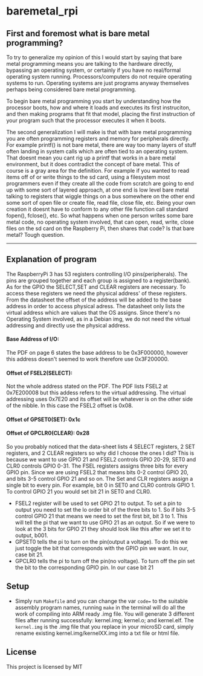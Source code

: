 # baremetal_rpi

## First and foremost what is bare metal programming?
To try to generalize my opinion of this I would start by saying that
bare metal programming means you are talking to the hardware directly,
bypassing an operating system, or certainly if you have no real/formal
operating system running.  Processors/computers do not require operating
systems to run.  Operating systems are just programs anyway themselves
perhaps being considered bare metal programming.


To begin bare metal programming you start by understanding how the
processor boots, how and where it loads and executes its first
instruciton, and then making programs that fit that model, placing the
first instruction of your program such that the processor executes it
when it boots.

The second generalization I will make is that with bare metal programming
you are often programming registers and memory for peripherals directly.
For example printf() is not bare metal, there are way too many layers of
stuff often landing in system calls which are often tied to an operating
system.  That doesnt mean you cant rig up a printf that works in a bare
metal environment, but it does contradict the concept of bare metal.
This of course is a gray area for the definition.  For example if you
wanted to read items off of or write things to the sd card, using a
filesystem most programmers even if they create all the code from
scratch are going to end up with some sort of layered approach, at one
end is low level bare metal talking to registers that wiggle things on a
bus somewhere on the other end some sort of open file or create file,
read file, close file, etc.  Being your own creation it doesnt have to
conform to any other file function call standard fopen(), fclose(),
etc.  So what happens when one person writes some bare metal code, no
operating system involved, that can open, read, write, close files on
the sd card on the Raspberry Pi, then shares that code?  Is that bare
metal? Tough question.
- - - -
## Explanation of program
The RaspberryPi 3 has 53 registers controlling I/O pins(peripherals). The pins are grouped together and each group is assigned to a register(bank). As for the GPIO the SELECT,SET and CLEAR registers are necessary. To access these registers we need the physical address' of these registers. From the datasheet the offset of the address will be added to the base address in order to access physical adress. The datasheet only lists the virtual address which are values that the OS assigns. Since there's no Operating System involved, as in a Debian img, we do not need the virtual addressing and directly use the physical address.

#### Base Address of I/O:
The PDF on page 6 states the base address to be 0x3F000000, however this address doesn't seemed to work therefore use 0x3F200000.

#### Offset of FSEL2(SELECT):
Not the whole address stated on the PDF. The PDF lists FSEL2 at 0x7E200008 but this addess refers to the virtual addressing. The virtual addressing uses 0x7E20 and its offset will be whatever is on the other side of the nibble. In this case the FSEL2 offset is 0x08.

#### Offset of GPSET0(SET): 0x1c

#### Offset of GPCLR0(CLEAR): 0x28

So you probably noticed that the data-sheet lists 4 SELECT registers, 2 SET registers, and 2 CLEAR registers so why did I choose the ones I did? This is because we want to use GPIO 21 and FSEL2 controls GPIO 20-29, SET0 and CLR0 controls GPIO 0-31. The FSEL registers assigns three bits for every GPIO pin. Since we are using FSEL2 that means bits 0-2 control GPIO 20, and bits 3-5 control GPIO 21 and so on. The Set and CLR registers assign a single bit to every pin. For example, bit 0 in SET0 and CLR0 controls GPIO 1. To control GPIO 21 you would set bit 21 in SET0 and CLR0.

* FSEL2 register will be used to set GPIO 21 to output. To set a pin to output you need to set the lo order bit of the three bits to 1. So if bits 3-5 control GPIO 21 that means we need to set the first bit, bit 3 to 1. This will tell the pi that we want to use GPIO 21 as an output. So if we were to look at the 3 bits for GPIO 21 they should look like this after we set it to output, b001.
* GPSET0 tells the pi to turn on the pin(output a voltage). To do this we just toggle the bit that corresponds with the GPIO pin we want. In our, case bit 21.
* GPCLR0 tells the pi to turn off the pin(no voltage). To turn off the pin set the bit to the corresponding GPIO pin. In our case bit 21


## Setup
* Simply run `Makefile` and you can change the var `code=` to the suitable assembly program names, running `make` in the terminal will do all the work of compiling into ARM ready .img file. You will generate 3 different files after running successfully: kernel.img; kernel.o; and kernel.elf. The `kernel.img` is the .img file that you replace in your microSD card, simply rename existing kernel.img/kernelXX.img into a txt file or html file.

## License
This project is licensed by MIT
